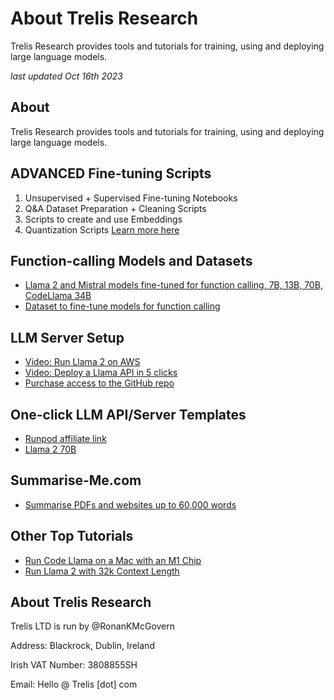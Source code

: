 # About Trelis Research
Trelis Research provides tools and tutorials for training, using and deploying large language models.

*last updated Oct 16th 2023*
## About
Trelis Research provides tools and tutorials for training, using and deploying large language models.

## ADVANCED Fine-tuning Scripts
1. Unsupervised + Supervised Fine-tuning Notebooks
1. Q&A Dataset Preparation + Cleaning Scripts
1. Scripts to create and use Embeddings
1. Quantization Scripts
[Learn more here](https://trelis.com/advanced-fine-tuning-scripts/)

## Function-calling Models and Datasets
- [Llama 2 and Mistral models fine-tuned for function calling, 7B, 13B, 70B, CodeLlama 34B](https://huggingface.co/Trelis/Llama-2-7b-chat-hf-function-calling-v2)
- [Dataset to fine-tune models for function calling](https://huggingface.co/datasets/Trelis/function_calling_extended)

## LLM Server Setup
- [Video: Run Llama 2 on AWS](https://youtu.be/Ror2xOOA-VE)
- [Video: Deploy a Llama API in 5 clicks](https://youtu.be/dJ69gY0qRbg)
- [Purchase access to the GitHub repo](https://buy.stripe.com/9AQ28UcWh4PF1ckeV9)

## One-click LLM API/Server Templates
- [Runpod affiliate link](https://tinyurl.com/yjxbdc9w)
- [Llama 2 70B](https://tinyurl.com/2szykc6m)

## Summarise-Me.com
- [Summarise PDFs and websites up to 60,000 words](https://Summarise-Me.com)

## Other Top Tutorials
- [Run Code Llama on a Mac with an M1 Chip](https://www.youtube.com/watch?v=a1JlzUzHL-I)
- [Run Llama 2 with 32k Context Length](https://www.youtube.com/watch?v=ELax81LjFhU)

## About Trelis Research
Trelis LTD is run by @RonanKMcGovern

Address: Blackrock, Dublin, Ireland

Irish VAT Number: 3808855SH

Email: Hello @ Trelis [dot] com
